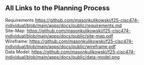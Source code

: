## All Links to the Planning Process

Requirements
https://github.com/masonkulikowski/f25-cisc474-individual/blob/main/apps/docs/public/requirements.md<br>
Site-Map:
https://github.com/masonkulikowski/f25-cisc474-individual/blob/main/apps/docs/public/site-map.pdf<br>
Wireframe:
https://github.com/masonkulikowski/f25-cisc474-individual/blob/main/apps/docs/public/wireframe.pdf<br>
Data Model: 
https://github.com/masonkulikowski/f25-cisc474-individual/blob/main/apps/docs/public/data-model.png
